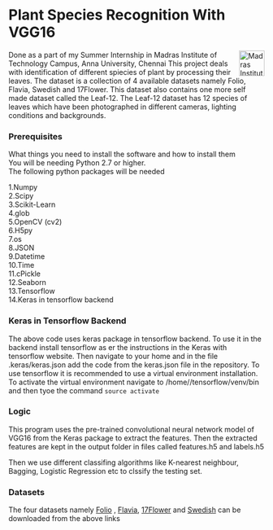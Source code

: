 # Plant Species Recognition With VGG16

<img src="http://mitindia.edu/templates/ja_university_t3/images/logo.png" align="right"
     title="Madras Institute of Technology" width="50" height="50">

Done as a part of my Summer Internship in Madras Institute of Technology Campus, Anna University, Chennai
This project deals with identification of different spiecies of plant by processing their leaves. The dataset is a collection of 4 available datasets namely
Folio, Flavia, Swedish and 17Flower.
This dataset also contains one more self made dataset called the Leaf-12.
The Leaf-12 dataset has 12 species of leaves which have been photographed in different cameras, lighting conditions and backgrounds.

### Prerequisites

What things you need to install the software and how to install them<br />
You will be needing Python 2.7 or higher.<br />
The following python packages will be needed<br />

1.Numpy<br />
2.Scipy<br />
3.Scikit-Learn<br />
4.glob<br />
5.OpenCV (cv2)<br />
6.H5py<br />
7.os<br />
8.JSON<br />
9.Datetime<br />
10.Time<br />
11.cPickle<br />
12.Seaborn<br />
13.Tensorflow<br />
14.Keras in tensorflow backend<br />

### Keras in Tensorflow Backend
The above code uses keras package in tensorflow backend. To use it in the backend install tensorflow as er the instructions in the Keras with tensorflow website. Then navigate to your home and in the file .keras/keras.json add the code from the keras.json file in the repository. To use tensorflow it is recommended to use a virtual environment installation. To activate the virtual environment navigate to /home/<user>/tensorflow/venv/bin and then tyoe the command ```source activate```

### Logic

This program uses the pre-trained convolutional neural network model of VGG16 from the Keras package to extract the features. Then the extracted features 
are kept in the output folder in files called features.h5 and labels.h5

Then we use different classifing algorithms like K-nearest neighbour, Bagging, Logistic Regression etc to clssify the testing set. 

### Datasets
The four datasets namely [Folio](https://archive.ics.uci.edu/ml/datasets/Folio) , [Flavia](http://flavia.sourceforge.net/), [17Flower](http://www.robots.ox.ac.uk/~vgg/data/flowers/17/) and [Swedish](http://www.cvl.isy.liu.se/en/research/datasets/swedish-leaf/) can be downloaded from the above links
